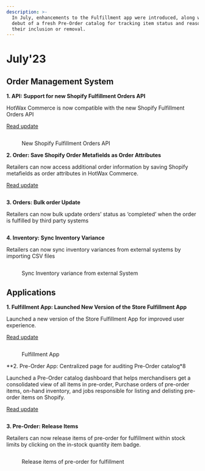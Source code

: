 ```yaml
---
description: >-
  In July, enhancements to the Fulfillment app were introduced, along with the
  debut of a fresh Pre-Order catalog for tracking item status and reasons for
  their inclusion or removal.
---
```


# July'23

## Order Management System

**1. API: Support for new Shopify Fulfillment Orders API**

HotWax Commerce is now compatible with the new Shopify Fulfillment Orders API

[Read update](support-for-new-shopify-fulfillment-orders-api.md)

<figure><img src="https://www.hotwax.co/hubfs/Product%20Updates%20and%20Release%20Notes/2023/July%202023/Product%20Updates/PU%202%20-%20Support%20for%20new%20Shopify%20Fulfillment%20Orders%20API-1.png" alt=""><figcaption><p>New Shopify Fulfillment Orders API</p></figcaption></figure>

**2. Order: Save Shopify Order Metafields as Order Attributes**

Retailers can now access additional order information by saving Shopify metafields as order attributes in HotWax Commerce.

[Read update](save-shopify-order-metafields-as-order-attributes.md)

<figure><img src="https://www.hotwax.co/hubfs/Product%20Updates%20and%20Release%20Notes/2023/July%202023/Product%20Updates/PU%201%20Save%20Shopify%20Order%20metafields%20as%20order%20attributes.png" alt=""><figcaption></figcaption></figure>

**3. Orders: Bulk order Update**

Retailers can now bulk update orders’ status as ‘completed’ when the order is fulfilled by third party systems

<figure><img src="https://www.hotwax.co/hs-fs/hubfs/Order%20Item%20Card.png?width=300&#x26;height=234&#x26;name=Order%20Item%20Card.png" alt=""><figcaption></figcaption></figure>

**4. Inventory: Sync Inventory Variance**

Retailers can now sync inventory variances from external systems by importing CSV files

<figure><img src="https://www.hotwax.co/hs-fs/hubfs/RN%20-%203%201-1.png?width=2000&#x26;name=RN%20-%203%201-1.png" alt=""><figcaption><p>Sync Inventory variance from external System</p></figcaption></figure>

## Applications

**1. Fulfillment App: Launched New Version of the Store Fulfillment App**

Launched a new version of the Store Fulfillment App for improved user experience.

[Read update](launched-new-version-of-the-store-fulfillment-app.md)

<figure><img src="https://www.hotwax.co/hubfs/Product%20Updates%20and%20Release%20Notes/2023/July%202023/Product%20Updates/PU%204%20-%20Launched%20New%20Store%20Fulfillment%20App.png" alt=""><figcaption><p>Fulfillment App</p></figcaption></figure>

\*\*2. Pre-Order App: Centralized page for auditing Pre-Order catalog\*8

Launched a Pre-Order catalog dashboard that helps merchandisers get a consolidated view of all items in pre-order, Purchase orders of pre-order items, on-hand inventory, and jobs responsible for listing and delisting pre-order items on Shopify.

[Read update](centralized-page-for-auditing-pre-order-catalog.md)

<figure><img src="https://www.hotwax.co/hubfs/PU3%20JULY.png" alt=""><figcaption></figcaption></figure>

**3. Pre-Order: Release Items**

Retailers can now release items of pre-order for fulfillment within stock limits by clicking on the in-stock quantity item badge.

<figure><img src="https://www.hotwax.co/hs-fs/hubfs/RN%20-7-1.png?width=1303&#x26;height=1000&#x26;name=RN%20-7-1.png" alt=""><figcaption><p>Release items of pre-order for fulfillment</p></figcaption></figure>
